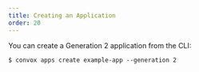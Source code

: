 ```yaml
---
title: Creating an Application
order: 20
---
```


You can create a Generation 2 application from the CLI:

    $ convox apps create example-app --generation 2
